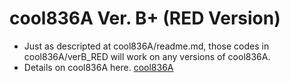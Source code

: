 # cool836A Ver. B+ (RED Version)

- Just as descripted at cool836A/readme.md, those codes in cool836A/verB_RED will work on any versions of cool836A.
- Details on cool836A here.
  [cool836A](https://github.com/telzo2000/cool836A)